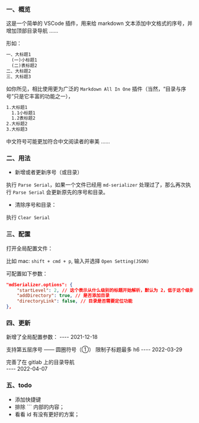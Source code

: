 
### 一、概览

这是一个简单的 VSCode 插件，用来给 markdown 文本添加中文格式的序号，并增加顶部目录导航 ……  

形如：

```md
一、大标题1
  (一)小标题1
  (二)表标题2
二、大标题2
三、大标题3
```

如你所见，相比使用更为广泛的 `Markdown All In One` 插件（当然，“目录与序号”只是它丰富的功能之一），

```md
1.大标题1
  1.1小标题1
  1.2表标题2
2.大标题2
3.大标题3
```

中文符号可能更加符合中文阅读者的审美 ……  

### 二、用法

- 新增或者更新序号（或目录）

执行 `Parse Serial`，如果一个文件已经用 `md-serializer` 处理过了，那么再次执行 `Parse Serial` 会更新原先的序号和目录。

- 清除序号和目录：

执行 `Clear Serial`

### 三、配置

打开全局配置文件：

比如 mac: `shift + cmd + p`, 输入并选择 `Open Setting(JSON)`  

可配置如下参数：

```json
"mdSerializer.options": {
    "startLevel": 2, // 这个表示从什么级别的标题开始解析，默认为 2，低于这个级别的标题会被忽略，比如，设置为 3 的时候， '##' 和 '#' 的标题会被跳过；
    "addDirectory": true, // 是否添加目录
    "directoryLink": false, // 目录是否需要定位功能
},
```

### 四、更新

新增了全局配置参数：
 ---- 2021-12-18

支持第五层序号 —— 圆圈符号（①）
限制子标题最多 h6
 ---- 2022-03-29

完善了在 gitlab 上的目录导航  
 ---- 2022-04-07 


### 五、todo  

- 添加快捷键
- 排除 ``` 内部的内容；
- 看看 id 有没有更好的方案；